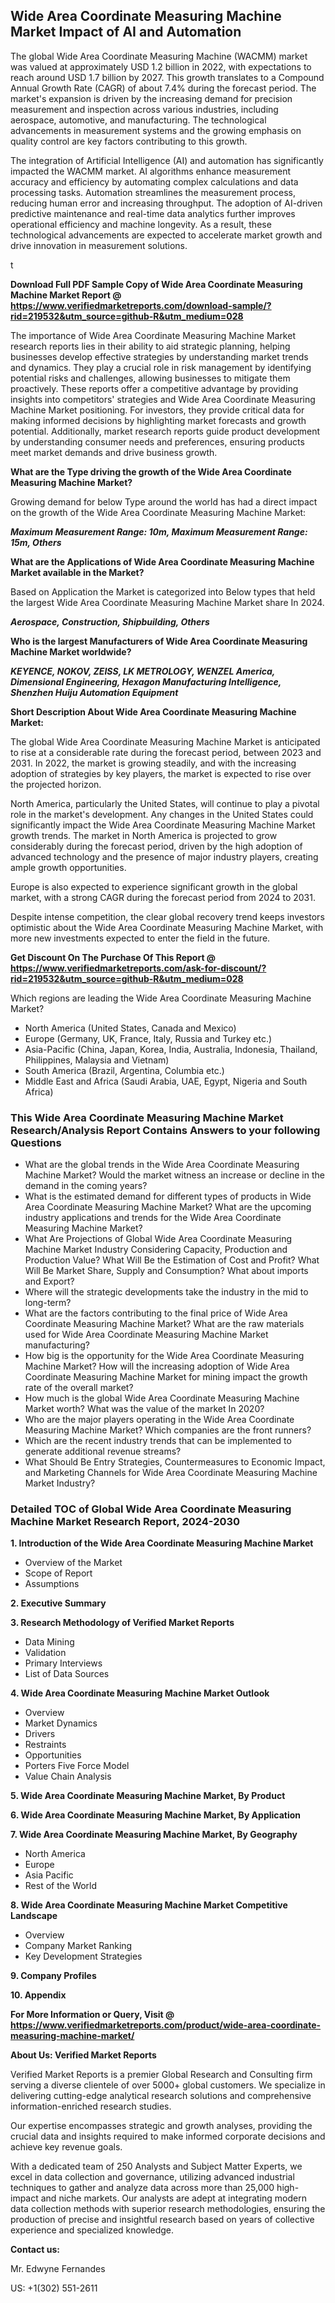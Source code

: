<h2>Wide Area Coordinate Measuring Machine Market Impact of AI and Automation</h2><p>The global Wide Area Coordinate Measuring Machine (WACMM) market was valued at approximately USD 1.2 billion in 2022, with expectations to reach around USD 1.7 billion by 2027. This growth translates to a Compound Annual Growth Rate (CAGR) of about 7.4% during the forecast period. The market's expansion is driven by the increasing demand for precision measurement and inspection across various industries, including aerospace, automotive, and manufacturing. The technological advancements in measurement systems and the growing emphasis on quality control are key factors contributing to this growth.</p><p>The integration of Artificial Intelligence (AI) and automation has significantly impacted the WACMM market. AI algorithms enhance measurement accuracy and efficiency by automating complex calculations and data processing tasks. Automation streamlines the measurement process, reducing human error and increasing throughput. The adoption of AI-driven predictive maintenance and real-time data analytics further improves operational efficiency and machine longevity. As a result, these technological advancements are expected to accelerate market growth and drive innovation in measurement solutions.</p>t</p><p id="" class=""><strong>Download Full PDF Sample Copy of Wide Area Coordinate Measuring Machine Market Report @ <a href="https://www.verifiedmarketreports.com/download-sample/?rid=219532&utm_source=github-R&utm_medium=028" target="_blank">https://www.verifiedmarketreports.com/download-sample/?rid=219532&utm_source=github-R&utm_medium=028</a></strong></p><p>The importance of&nbsp;Wide Area Coordinate Measuring Machine Market research reports lies in their ability to aid strategic planning, helping businesses develop effective strategies by understanding market trends and dynamics. They play a crucial role in risk management by identifying potential risks and challenges, allowing businesses to mitigate them proactively. These reports offer a competitive advantage by providing insights into competitors' strategies and Wide Area Coordinate Measuring Machine Market positioning. For investors, they provide critical data for making informed decisions by highlighting market forecasts and growth potential. Additionally, market research reports guide product development by understanding consumer needs and preferences, ensuring products meet market demands and drive business growth.</p><p><strong>What are the&nbsp;Type driving the growth of the Wide Area Coordinate Measuring Machine Market?</strong></p><p id="" class="">Growing demand for below Type around the world has had a direct impact on the growth of the Wide Area Coordinate Measuring Machine Market:</p><em><strong>Maximum Measurement Range: 10m, Maximum Measurement Range: 15m, Others</strong></em></p><strong>What are the&nbsp;Applications&nbsp;of Wide Area Coordinate Measuring Machine Market available in the Market?</strong></p><p id="" class="">Based on Application the Market is categorized into Below types that held the largest Wide Area Coordinate Measuring Machine Market share In 2024.</p><em><strong>Aerospace, Construction, Shipbuilding, Others</strong></em></p><strong>Who is the largest Manufacturers of Wide Area Coordinate Measuring Machine Market worldwide?</strong></p><p><em><strong>KEYENCE, NOKOV, ZEISS, LK METROLOGY, WENZEL America, Dimensional Engineering, Hexagon Manufacturing Intelligence, Shenzhen Huiju Automation Equipment</strong></em></p><p id="" class=""><strong>Short Description About Wide Area Coordinate Measuring Machine Market:</strong></p><p>The global Wide Area Coordinate Measuring Machine Market is anticipated to rise at a considerable rate during the forecast period, between 2023 and 2031. In 2022, the market is growing steadily, and with the increasing adoption of strategies by key players, the market is expected to rise over the projected horizon.</p><p>North America, particularly the United States, will continue to play a pivotal role in the market's development. Any changes in the United States could significantly impact the Wide Area Coordinate Measuring Machine Market growth trends. The market in North America is projected to grow considerably during the forecast period, driven by the high adoption of advanced technology and the presence of major industry players, creating ample growth opportunities.</p><p>Europe is also expected to experience significant growth in the global market, with a strong CAGR during the forecast period from 2024 to 2031.</p><p>Despite intense competition, the clear global recovery trend keeps investors optimistic about the Wide Area Coordinate Measuring Machine Market, with more new investments expected to enter the field in the future.</p><p id="" class=""><strong>Get Discount On The Purchase Of This Report @ <a href="https://www.verifiedmarketreports.com/ask-for-discount/?rid=219532&utm_source=github-R&utm_medium=028" target="_blank">https://www.verifiedmarketreports.com/ask-for-discount/?rid=219532&utm_source=github-R&utm_medium=028</a></strong></p>Which regions are leading the Wide Area Coordinate Measuring Machine Market?</p><ul><li>North America (United States, Canada and Mexico)</li><li>Europe (Germany, UK, France, Italy, Russia and Turkey etc.)</li><li>Asia-Pacific (China, Japan, Korea, India, Australia, Indonesia, Thailand, Philippines, Malaysia and Vietnam)</li><li>South America (Brazil, Argentina, Columbia etc.)</li><li>Middle East and Africa (Saudi Arabia, UAE, Egypt, Nigeria and South Africa)</li></ul><h3 id="" class="">This Wide Area Coordinate Measuring Machine Market Research/Analysis Report Contains Answers to your following Questions</h3><ul><li>What are the global trends in the Wide Area Coordinate Measuring Machine Market? Would the market witness an increase or decline in the demand in the coming years?</li><li>What is the estimated demand for different types of products in Wide Area Coordinate Measuring Machine Market? What are the upcoming industry applications and trends for the Wide Area Coordinate Measuring Machine Market?</li><li>What Are Projections of Global Wide Area Coordinate Measuring Machine Market Industry Considering Capacity, Production and Production Value? What Will Be the Estimation of Cost and Profit? What Will Be Market Share, Supply and Consumption? What about imports and Export?</li><li>Where will the strategic developments take the industry in the mid to long-term?</li><li>What are the factors contributing to the final price of Wide Area Coordinate Measuring Machine Market? What are the raw materials used for Wide Area Coordinate Measuring Machine Market manufacturing?</li><li>How big is the opportunity for the Wide Area Coordinate Measuring Machine Market? How will the increasing adoption of Wide Area Coordinate Measuring Machine Market for mining impact the growth rate of the overall market?</li><li>How much is the global Wide Area Coordinate Measuring Machine Market worth? What was the value of the market In 2020?</li><li>Who are the major players operating in the Wide Area Coordinate Measuring Machine Market? Which companies are the front runners?</li><li>Which are the recent industry trends that can be implemented to generate additional revenue streams?</li><li>What Should Be Entry Strategies, Countermeasures to Economic Impact, and Marketing Channels for Wide Area Coordinate Measuring Machine Market Industry?</li></ul><h3 id="" class="">Detailed TOC of Global Wide Area Coordinate Measuring Machine Market Research Report, 2024-2030</h3><p id="" class=""><strong>1. Introduction of the Wide Area Coordinate Measuring Machine Market</strong></p><ul><li>Overview of the Market</li><li>Scope of Report</li><li>Assumptions</li></ul><p id="" class=""><strong>2. Executive Summary</strong></p><p id="" class=""><strong>3. Research Methodology of Verified Market Reports</strong></p><ul><li>Data Mining</li><li>Validation</li><li>Primary Interviews</li><li>List of Data Sources</li></ul><p id="" class=""><strong>4. Wide Area Coordinate Measuring Machine Market Outlook</strong></p><ul><li>Overview</li><li>Market Dynamics</li><li>Drivers</li><li>Restraints</li><li>Opportunities</li><li>Porters Five Force Model</li><li>Value Chain Analysis</li></ul><p id="" class=""><strong>5. Wide Area Coordinate Measuring Machine Market, By Product</strong></p><p id="" class=""><strong>6. Wide Area Coordinate Measuring Machine Market, By Application</strong></p><p id="" class=""><strong>7. Wide Area Coordinate Measuring Machine Market, By Geography</strong></p><ul><li>North America</li><li>Europe</li><li>Asia Pacific</li><li>Rest of the World</li></ul><p id="" class=""><strong>8. Wide Area Coordinate Measuring Machine Market Competitive Landscape</strong></p><ul><li>Overview</li><li>Company Market Ranking</li><li>Key Development Strategies</li></ul><p id="" class=""><strong>9. Company Profiles</strong></p><p id="" class=""><strong>10. Appendix</strong></p><p id="" class=""><strong>For More Information or Query, Visit @ <a href="https://www.verifiedmarketreports.com/product/wide-area-coordinate-measuring-machine-market/" target="_blank">https://www.verifiedmarketreports.com/product/wide-area-coordinate-measuring-machine-market/</a></strong></p><p id="" class=""><strong>About Us: Verified Market Reports</strong></p><p id="" class="">Verified Market Reports is a premier Global Research and Consulting firm serving a diverse clientele of over 5000+ global customers. We specialize in delivering cutting-edge analytical research solutions and comprehensive information-enriched research studies.</p><p id="" class="">Our expertise encompasses strategic and growth analyses, providing the crucial data and insights required to make informed corporate decisions and achieve key revenue goals.</p><p id="" class="">With a dedicated team of 250 Analysts and Subject Matter Experts, we excel in data collection and governance, utilizing advanced industrial techniques to gather and analyze data across more than 25,000 high-impact and niche markets. Our analysts are adept at integrating modern data collection methods with superior research methodologies, ensuring the production of precise and insightful research based on years of collective experience and specialized knowledge.</p><p id="" class=""><strong>Contact us:</strong></p><p id="" class="">Mr. Edwyne Fernandes</p><p id="" class="">US: +1(302) 551-2611</p>